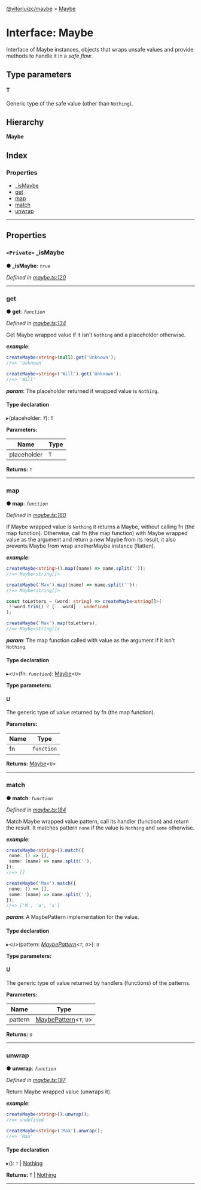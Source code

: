 [@vitorluizc/maybe](../README.md) > [Maybe](../interfaces/maybe.md)

# Interface: Maybe

Interface of Maybe instances, objects that wraps unsafe values and provide methods to handle it in a _safe flow_.

## Type parameters
#### T 

Generic type of the safe value (other than `Nothing`).

## Hierarchy

**Maybe**

## Index

### Properties

* [_isMaybe](maybe.md#_ismaybe)
* [get](maybe.md#get)
* [map](maybe.md#map)
* [match](maybe.md#match)
* [unwrap](maybe.md#unwrap)

---

## Properties

<a id="_ismaybe"></a>

### `<Private>` _isMaybe

**● _isMaybe**: *`true`*

*Defined in [maybe.ts:120](https://github.com/VitorLuizC/maybe/blob/581133e/src/maybe.ts#L120)*

___
<a id="get"></a>

###  get

**● get**: *`function`*

*Defined in [maybe.ts:134](https://github.com/VitorLuizC/maybe/blob/581133e/src/maybe.ts#L134)*

Get Maybe wrapped value if it isn't `Nothing` and a placeholder otherwise.

*__example__*:
 ```ts
createMaybe<string>(null).get('Unknown');
//=> 'Unknown'

createMaybe<string>('Will').get('Unknown');
//=> 'Will'
```

*__param__*: The placeholder returned if wrapped value is `Nothing`.

#### Type declaration
▸(placeholder: *`T`*): `T`

**Parameters:**

| Name | Type |
| ------ | ------ |
| placeholder | `T` |

**Returns:** `T`

___
<a id="map"></a>

###  map

**● map**: *`function`*

*Defined in [maybe.ts:160](https://github.com/VitorLuizC/maybe/blob/581133e/src/maybe.ts#L160)*

If Maybe wrapped value is `Nothing` it returns a Maybe, without calling fn (the map function). Otherwise, call fn (the map function) with Maybe wrapped value as the argument and return a new Maybe from its result, it also prevents Maybe from wrap anotherMaybe instance (flatten).

*__example__*:
 ```ts
createMaybe<string>().map((name) => name.split(''));
//=> Maybe<string[]>

createMaybe('Max').map((name) => name.split(''));
//=> Maybe<string[]>

const toLetters = (word: string) => createMaybe<string[]>(
  !!word.trim() ? [...word] : undefined
);

createMaybe('Max').map(toLetters);
//=> Maybe<string[]>
```

*__param__*: The map function called with value as the argument if it isn't `Nothing`.

#### Type declaration
▸<`U`>(fn: *`function`*): [Maybe](maybe.md)<`U`>

**Type parameters:**

#### U 

The generic type of value returned by fn (the map function).

**Parameters:**

| Name | Type |
| ------ | ------ |
| fn | `function` |

**Returns:** [Maybe](maybe.md)<`U`>

___
<a id="match"></a>

###  match

**● match**: *`function`*

*Defined in [maybe.ts:184](https://github.com/VitorLuizC/maybe/blob/581133e/src/maybe.ts#L184)*

Match Maybe wrapped value pattern, call its handler (function) and return the result. It matches pattern `none` if the value is `Nothing` and `some` otherwise.

*__example__*:
 ```ts
createMaybe<string>().match({
  none: () => [],
  some: (name) => name.split(''),
});
//=> []

createMaybe('Max').match({
  none: () => [],
  some: (name) => name.split(''),
});
//=> ['M', 'a', 'x']
```

*__param__*: A MaybePattern implementation for the value.

#### Type declaration
▸<`U`>(pattern: *[MaybePattern](maybepattern.md)<`T`, `U`>*): `U`

**Type parameters:**

#### U 

The generic type of value returned by handlers (functions) of the patterns.

**Parameters:**

| Name | Type |
| ------ | ------ |
| pattern | [MaybePattern](maybepattern.md)<`T`, `U`> |

**Returns:** `U`

___
<a id="unwrap"></a>

###  unwrap

**● unwrap**: *`function`*

*Defined in [maybe.ts:197](https://github.com/VitorLuizC/maybe/blob/581133e/src/maybe.ts#L197)*

Return Maybe wrapped value (unwraps it).

*__example__*:
 ```ts
createMaybe<string>().unwrap();
//=> undefined

createMaybe<string>('Max').unwrap();
//=> 'Max'
```

#### Type declaration
▸(): `T` \| [Nothing](../#nothing)

**Returns:** `T` \| [Nothing](../#nothing)

___

